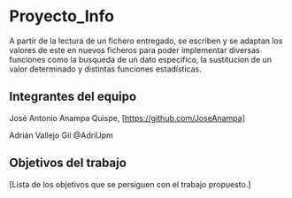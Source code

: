 # Proyecto_Info


A partir de la lectura de un fichero entregado, se escriben y se adaptan los valores de este en nuevos 
ficheros para poder implementar diversas funciones como la busqueda de un dato especifico, la sustitucion
de un valor determinado y distintas funciones estadísticas.

## Integrantes del equipo


José Antonio Anampa Quispe, [https://github.com/JoseAnampa]

Adrián Vallejo Gil @AdriUpm


## Objetivos del trabajo

[Lista de los objetivos que se persiguen con el trabajo propuesto.]
